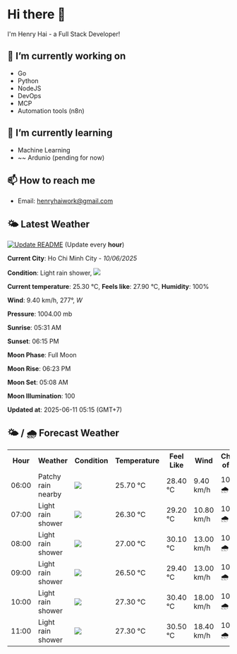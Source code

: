 # Hi there 👋

I'm Henry Hai - a Full Stack Developer!

## 🔭 I’m currently working on

- Go
- Python
- NodeJS
- DevOps
- MCP
- Automation tools (n8n)

## 🌱 I’m currently learning

- Machine Learning
- ~~ Ardunio (pending for now)

## 📫 How to reach me

- Email: <henryhaiwork@gmail.com>

## 🌤️ Latest Weather
[![Update README](https://github.com/henry0hai/henry0hai/actions/workflows/udpateReadme.yml/badge.svg)](https://github.com/henry0hai/henry0hai/actions/workflows/udpateReadme.yml)
(Update every **hour**)
<!-- CURRENT_WEATHER:START -->
**Current City**: Ho Chi Minh City - *10/06/2025*

**Condition**: Light rain shower, <img src="https://cdn.weatherapi.com/weather/64x64/night/353.png"/>

**Current temperature**: 25.30 °C, **Feels like**: 27.90 °C, **Humidity**: 100%

**Wind**: 9.40 km/h, 277°, *W*

**Pressure**: 1004.00 mb

**Sunrise**: 05:31 AM

**Sunset**: 06:15 PM

**Moon Phase**: Full Moon

**Moon Rise**: 06:23 PM

**Moon Set**: 05:08 AM

**Moon Illumination**: 100

**Updated at**: 2025-06-11 05:15 (GMT+7)<!-- CURRENT_WEATHER:END -->

## 🌤️ / 🌧️ Forecast Weather
<!-- FORECAST_WEATHER:START -->
<table>
		<tr>
			<th>Hour</th>
			<th>Weather</th>
			<th>Condition</th>
			<th>Temperature</th>
			<th>Feel Like</th>
			<th>Wind</th>
			<th>Chance of Rain</th>
		</tr>
				<tr>
					<td>06:00</td>
					<td>Patchy rain nearby</td>
					<td><img src='https://cdn.weatherapi.com/weather/64x64/day/176.png'/></td>
					<td>25.70 °C</td>
					<td>28.40 °C</td>
					<td>9.40 km/h</td>
					<td>100 % 🌧️</td>
				</tr>
				<tr>
					<td>07:00</td>
					<td>Light rain shower</td>
					<td><img src='https://cdn.weatherapi.com/weather/64x64/day/353.png'/></td>
					<td>26.30 °C</td>
					<td>29.20 °C</td>
					<td>10.80 km/h</td>
					<td>100 % 🌧️</td>
				</tr>
				<tr>
					<td>08:00</td>
					<td>Light rain shower</td>
					<td><img src='https://cdn.weatherapi.com/weather/64x64/day/353.png'/></td>
					<td>27.00 °C</td>
					<td>30.10 °C</td>
					<td>13.00 km/h</td>
					<td>100 % 🌧️</td>
				</tr>
				<tr>
					<td>09:00</td>
					<td>Light rain shower</td>
					<td><img src='https://cdn.weatherapi.com/weather/64x64/day/353.png'/></td>
					<td>26.50 °C</td>
					<td>29.40 °C</td>
					<td>13.00 km/h</td>
					<td>100 % 🌧️</td>
				</tr>
				<tr>
					<td>10:00</td>
					<td>Light rain shower</td>
					<td><img src='https://cdn.weatherapi.com/weather/64x64/day/353.png'/></td>
					<td>27.30 °C</td>
					<td>30.40 °C</td>
					<td>18.00 km/h</td>
					<td>100 % 🌧️</td>
				</tr>
				<tr>
					<td>11:00</td>
					<td>Light rain shower</td>
					<td><img src='https://cdn.weatherapi.com/weather/64x64/day/353.png'/></td>
					<td>27.30 °C</td>
					<td>30.50 °C</td>
					<td>18.40 km/h</td>
					<td>100 % 🌧️</td>
				</tr>
</table>
<!-- FORECAST_WEATHER:END -->
